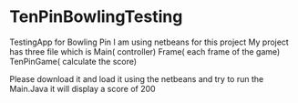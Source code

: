 # TenPinBowlingTesting
TestingApp for Bowling Pin
I am using netbeans for this project
My project has three file which is Main( controller)
Frame( each frame of the game)
TenPinGame( calculate the score)

Please download it and load it using the netbeans and try to run the Main.Java it will display a score of 200 
